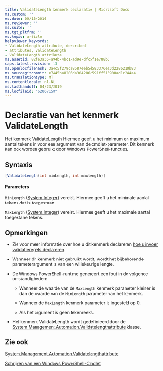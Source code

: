 ```yaml
---
title: ValidateLength kenmerk declaratie | Microsoft Docs
ms.custom: ''
ms.date: 09/13/2016
ms.reviewer: ''
ms.suite: ''
ms.tgt_pltfrm: ''
ms.topic: article
helpviewer_keywords:
- ValidateLength attribute, described
- attributes, ValidateLength
- ValidateLength attribute
ms.assetid: 82fe3a35-a94b-4bc1-ad9e-dfc5f1e788b3
caps.latest.revision: 13
ms.openlocfilehash: 3a4c5f279ce8587eeb5d583376ea3d2286210b83
ms.sourcegitcommit: e7445ba8203da304286c591ff513900ad1c244a4
ms.translationtype: MT
ms.contentlocale: nl-NL
ms.lasthandoff: 04/23/2019
ms.locfileid: "62067158"
---
```

# <a name="validatelength-attribute-declaration"></a>Declaratie van het kenmerk ValidateLength

Het kenmerk ValidateLength Hiermee geeft u het minimum en maximum aantal tekens in voor een argument van de cmdlet-parameter. Dit kenmerk kan ook worden gebruikt door Windows PowerShell-functies.

## <a name="syntax"></a>Syntaxis

```csharp
[ValidateLength(int minLength, int maxlength)]
```

#### <a name="parameters"></a>Parameters

`MinLength` ([System.Integer](/dotnet/api/System.Integer)) vereist. Hiermee geeft u het minimale aantal tekens dat is toegestaan.

`MaxLength` ([System.Integer](/dotnet/api/System.Integer)) vereist. Hiermee geeft u het maximale aantal toegestane tekens.

## <a name="remarks"></a>Opmerkingen

- Zie voor meer informatie over hoe u dit kenmerk declareren [hoe u invoer validatieregels declareren](http://msdn.microsoft.com/en-us/544c2100-62ba-4be4-b2a2-cc0d4e4fc45b).

- Wanneer dit kenmerk niet gebruikt wordt, wordt het bijbehorende parameterargument is van een willekeurige lengte.

- De Windows PowerShell-runtime genereert een fout in de volgende omstandigheden:

    - Wanneer de waarde van de `MaxLength` kenmerk parameter kleiner is dan de waarde van de `MinLength` parameter van het kenmerk.

    - Wanneer de `MaxLength` kenmerk parameter is ingesteld op 0.

    - Als het argument is geen tekenreeks.

- Het kenmerk ValidateLength wordt gedefinieerd door de [System.Management.Automation.Validatelengthattribute](/dotnet/api/System.Management.Automation.ValidateLengthAttribute) klasse.

## <a name="see-also"></a>Zie ook

[System.Management.Automation.Validatelengthattribute](/dotnet/api/System.Management.Automation.ValidateLengthAttribute)

[Schrijven van een Windows PowerShell-Cmdlet](./writing-a-windows-powershell-cmdlet.md)
